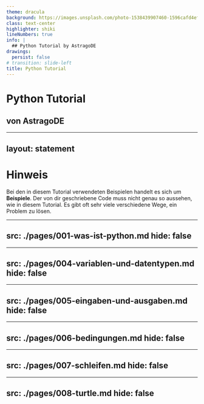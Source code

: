 ```yaml
---
theme: dracula
background: https://images.unsplash.com/photo-1538439907460-1596cafd4eff?ixlib=rb-4.0.3&ixid=M3wxMjA3fDB8MHxwaG90by1wYWdlfHx8fGVufDB8fHx8fA%3D%3D&auto=format&fit=crop&w=1156&q=80
class: text-center
highlighter: shiki
lineNumbers: true
info: |
  ## Python Tutorial by AstragoDE
drawings:
  persist: false
# transition: slide-left
title: Python Tutorial
---
```


# Python Tutorial
## von AstragoDE

---
layout: statement
---

# Hinweis

Bei den in diesem Tutorial verwendeten Beispielen handelt es sich um **Beispiele**.
Der von dir geschriebene Code muss nicht genau so aussehen, wie in diesem Tutorial.
Es gibt oft sehr viele verschiedene Wege, ein Problem zu lösen.

---
src: ./pages/001-was-ist-python.md
hide: false
---

---
src: ./pages/004-variablen-und-datentypen.md
hide: false
---

---
src: ./pages/005-eingaben-und-ausgaben.md
hide: false
---

---
src: ./pages/006-bedingungen.md
hide: false
---

---
src: ./pages/007-schleifen.md
hide: false
---

---
src: ./pages/008-turtle.md
hide: false
---